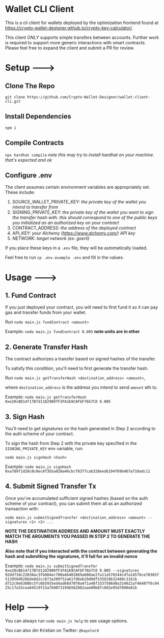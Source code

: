 # Wallet CLI Client
This is a cli client for wallets deployed by the optimization frontend found at https://crypto-wallet-designer.github.io/crypto-key-calculator/.

This client *ONLY* supports simple transfers between accounts. Further work is required to 
support more generic interactions with smart contracts. Please feel free to expand
the client and submit a PR for review.

# Setup --->

## Clone The Repo
`git clone https://github.com/Crypto-Wallet-Designer/wallet-client-cli.git`

## Install Dependencies
`npm i`

## Compile Contracts
`npx hardhat compile`
*note this may try to install hardhat on your machine. that's expected and ok*

## Configure .env
The client assumes certain environment variables are appropriately set.
These include:
1. SOURCE_WALLET_PRIVATE_KEY: *the private key of the wallet you intend to transfer from*
2. SIGNING_PRIVATE_KEY: *the private key of the wallet you want to sign the transfer hash with. this should correspond to one of the public keys you initialized as an authorized key on your contract*
3. CONTRACT_ADDRESS: *the address of the deployed contract*
4. API_KEY: *your Alchemy (https://www.alchemy.com/) API key*
5. NETWORK: *target network (ex: goerli)*

If you place these keys in a `.env` file, they will be automatically loaded.

Feel free to run `cp .env.example .env` and fill in the values.

# Usage --->

## 1. Fund Contract 
If you just deployed your contract, you will need to first fund it so it can pay gas and transfer funds from your wallet.

Run `node main.js fundContract <amount>`

Example: `node main.js fundContract 0.005` **note units are in ether**

## 2. Generate Transfer Hash
The contract authorizes a transfer based on signed hashes of the
transfer.

To satisfy this condition, you'll need to first generate the transfer hash.

Run `node main.js getTransferHash <destination_address> <amount>`, 

where `destination_address` is the 
address you intend to send `amount` eth to.

Example: `node main.js getTransferHash 0xe20cB814f17B7d1102900fF3FA1b9CAFbF76b7C0 0.005`

## 3. Sign Hash
You'll need to get signatures on the hash generated in Step 2 according
to the auth scheme of your contract.

To sign the hash from Step 2 with the private key specified in the `SIGNING_PRIVATE_KEY` 
env variable, run:

`node main.js signHash <hash>`

Example: `node main.js signHash 0xa789f1d28c0c0ec8f3b5a020a46cbcf8377cab328eedb194f69b467a710adc11`

## 4. Submit Signed Transfer Tx
Once you've accumulated sufficient signed hashes (based on the auth scheme of your contract),
you can submit them all as an authorized transaction with:

`node main.js submitSignedTransfer <destination_address> <amount> --signatures <1> <2> ...`

**NOTE THE DESTINATION ADDRESS AND AMOUNT MUST EXACTLY MATCH THE ARGUMENTS YOU PASSED IN STEP 2 TO GENERATE THE HASH**

**Also note that if you interacted with the contract between generating the hash and submitting
the signatures, it'll fail for an invalid nonce**

Example: `node main.js submitSignedTransfer 0xe20cB814f17B7d1102900fF3FA1b9CAFbF76b7C0 0.005 --signatures 92dd73dc22030ac3fb084ec700a4b402869a600ae2fa11a570244cdfa14576ce70365f513950d9266de8d2cc873a209f52a61fd6eb29d0df535018b32488c3161b d712c8e6380bc5fc6b5935ed4ad68d7078a471a48f3337506d0a314022af46487f6c9425c17a33cea04519f23a7b9073194b562082aae09b87c0d2e95d7890e81b`

# Help --->
You can always run `node main.js help` to see usage options.

You can also dm Kristian on Twitter: `@kayolord`